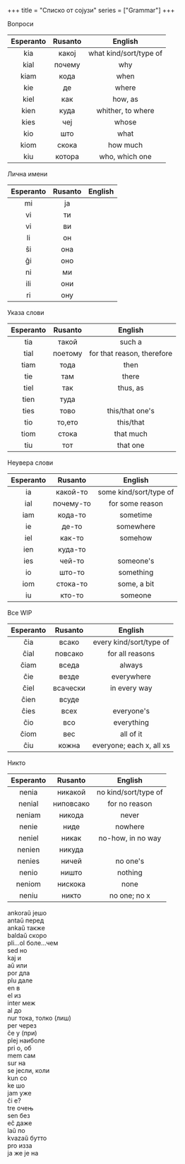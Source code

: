 +++
title = "Списко от сојузи"
series = ["Grammar"]
+++


Вопроси

| Esperanto | Rusanto | English  |
|:----------:|:----------:|:-----------:|
| kia        |   какој       |   what kind/sort/type of      |
| kial        |   почему       |  why       |
| kiam        |   кода       |  when       |
| kie       |    де      |   where      |
| kiel        |  как        |  how, as       |
|  kien       |  куда        |  whither, to where  |
|  kies       |  чеј        |  whose       |
| kio        |   што       |  what       |
| kiom        |  скока        |  how much       |
| kiu        |   котора       | who, which one |


Лична имени

| Esperanto | Rusanto | English  |
|:----------:|:----------:|:-----------:|
|  mi       |     ја     |         |
|  vi       |     ти     |         |
|  vi       |     ви     |         |
|   li      |     он     |         |
|   ŝi      |     она     |         |
|   ĝi      |     оно     |         |
|   ni      |     ми     |         |
|   ili      |    они      |         |
|   ri      |    ону      |         |


Указа слови

| Esperanto | Rusanto | English  |
|:----------:|:----------:|:-----------:|
|   tia      |     такой     |  such a       |
|   tial      |    поетому      |  for that reason, therefore       |
|   tiam      |    тода      |   then      |
|   tie      |     там     |   there      |
|   tiel      |    так      |   thus, as      |
|    tien     |    туда      |         |
|    ties     |    тово |   this/that one's      |
|    tio     |    то,ето      |  this/that       |
|    tiom     |   стока       |   that much      |
|    tiu     |    тот      |   that one      |

Неувера слови

| Esperanto | Rusanto | English  |
|:----------:|:----------:|:-----------:|
|  ia      |   какой-то       |   some kind/sort/type of      |
|  ial      |   почему-то       |   for some reason      |
|   iam     |   кода-то       |  sometime       |
|  ie      |    де-то      |   somewhere      |
|  iel      |   как-то       |  somehow       |
|  ien      |   куда-то       |         |
|   ies     |   чей-то       |  someone's       |
|  io      |    што-то      |   something      |
|  iom      |   стока-то       |  some, a bit       |
|  iu      |    кто-то      |   someone      |


Все WIP

| Esperanto | Rusanto | English  |
|:----------:|:----------:|:-----------:|
|   ĉia     |   всако       |  every kind/sort/type of       |
|  ĉial      |   повсако      | for all reasons        |
|  ĉiam      |   вседа       |  always       |
|  ĉie      |    везде      |   everywhere      |
|  ĉiel      |   всачески       |  in every way       |
|  ĉien      |   всуде       |         |
|  ĉies      |   всех       |  everyone's       |
|   ĉio     |   всо       |    everything     |
|   ĉiom     |    вес      |   all of it      |
|   ĉiu     |   кожна      | everyone; each x, all xs  |

Никто

| Esperanto | Rusanto | English  |
|:----------:|:----------:|:-----------:|
|  nenia      |   никакой       |  no kind/sort/type of       |
|  nenial      |   ниповсако       |  for no reason       |
|  neniam      |   никода       | never        |
|  nenie      |    ниде      |   nowhere      |
|  neniel     |    никак      |   no-how, in no way      |
|  nenien      |   никуда       |         |
|  nenies      |   ничей       |  no one's       |
|  nenio      |    ништо      |   nothing      |
|   neniom     |   нискока       | none        |
|  neniu      |    никто      |  no one; no x       |





ankoraŭ јешо\
antaŭ перед\
ankaŭ также\
baldaŭ скоро\
pli...ol боле...чем\
sed но\
kaj и\
aŭ или\
por дла\
plu дале\
en в\
el из\
inter меж\
al до\
nur тока, толко (лиш)\
per через\
ĉe у (при)\
plej наиболе\
pri о, об\
mem сам\
sur на\
se јесли, коли\
kun со\
ke шо\
jam уже\
ĉi е?\
tre очењ\
sen без\
eĉ даже\
laŭ по\
kvazaŭ бутто\
pro изза\
ja же
је на
